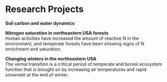 Research Projects
================

**Soil carbon and water dynamics**

**Nitrogen saturation in northeastern USA forests**  
Human activities have increased the amount of reactive N in the
environment, and temperate forests have been showing signs of N
enrichment and saturation.

**Changing winters in the northeastern USA**  
The vernal transition is a critical period of temperate and boreal
ecosystem function that is brought on by increasing air temperatures and
rapid snowmelt at the end of winter.
